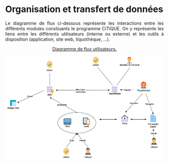 # Organisation et transfert de données
<p style="text-align:justify;">
Le diagramme de flux ci-dessous représente les interactions entre les différents modules constiuants le programme CiTIQUE. On y représente les liens entre les différents utilisateurs (interne ou externe) et les outils à disposition (application, site web, tiquothèque, ...). 
</p>
<div align="center">
  <l><u>Diagramme de flux utilisateurs.</u></l>
</div>

![Organisation des transferts de données](_images/organisation.drawio.png "Diagramme de flux utilisateurs")
